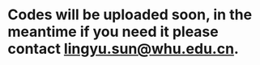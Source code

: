 # Codes will be uploaded soon, in the meantime if you need it please contact lingyu.sun@whu.edu.cn.
